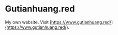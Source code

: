 # Gutianhuang.red

My own website. Visit [https://www.gutianhuang.red/](https://www.gutianhuang.red/).
